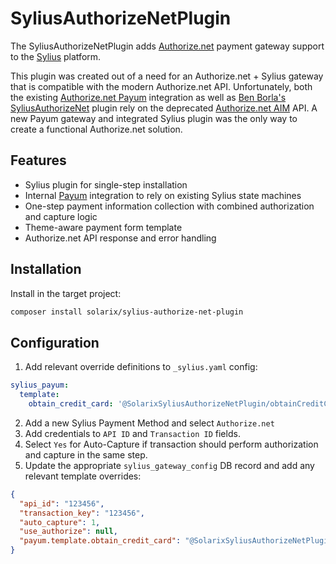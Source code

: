 # SyliusAuthorizeNetPlugin

The SyliusAuthorizeNetPlugin adds [Authorize.net](https://www.authorize.net/) payment gateway support to the [Sylius](https://sylius.com/) platform.

This plugin was created out of a need for an Authorize.net + Sylius gateway that is compatible with the modern Authorize.net API. Unfortunately, both the existing [Authorize.net Payum](https://github.com/Payum/Payum/tree/master/src/Payum/AuthorizeNet/Aim) integration as well as [Ben Borla's SyliusAuthorizeNet](https://github.com/benborla/sylius-authorize-net) plugin rely on the deprecated [Authorize.net AIM](https://developer.authorize.net/api/upgrade_guide.html#aim) API. A new Payum gateway and integrated Sylius plugin was the only way to create a functional Authorize.net solution.

## Features

- Sylius plugin for single-step installation
- Internal [Payum](https://github.com/Payum/Payum) integration to rely on existing Sylius state machines
- One-step payment information collection with combined authorization and capture logic
- Theme-aware payment form template
- Authorize.net API response and error handling

## Installation

Install in the target project:

```bash
composer install solarix/sylius-authorize-net-plugin
```

## Configuration

1. Add relevant override definitions to `_sylius.yaml` config:

```yaml
sylius_payum:
  template:
    obtain_credit_card: '@SolarixSyliusAuthorizeNetPlugin/obtainCreditCard.html.twig'
```

2. Add a new Sylius Payment Method and select `Authorize.net`
3. Add credentials to `API ID` and `Transaction ID` fields.
4. Select `Yes` for Auto-Capture if transaction should perform authorization and capture in the same step.
5. Update the appropriate `sylius_gateway_config` DB record and add any relevant template overrides:

```json
{
  "api_id": "123456",
  "transaction_key": "123456",
  "auto_capture": 1,
  "use_authorize": null,
  "payum.template.obtain_credit_card": "@SolarixSyliusAuthorizeNetPlugin/obtainCreditCard.html.twig"
}
```

